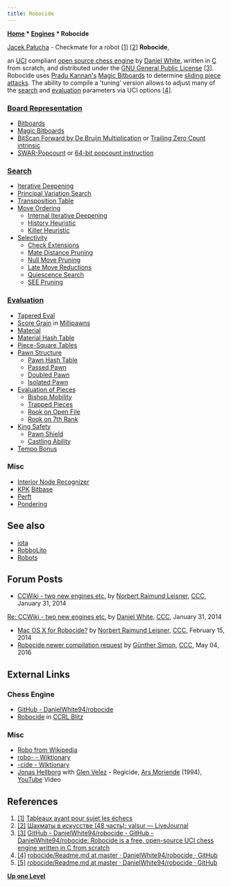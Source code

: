 ```yaml
---
title: Robocide
---
```

**[Home](Home "Home") \* [Engines](Engines "Engines") \* Robocide**



 [](https://www.jmrw.com/) [Jacek Pałucha](Category:Jacek_Pa%C5%82ucha "Category:Jacek Pałucha") - Checkmate for a robot <a id="cite-note-1" href="#cite-ref-1">[1]</a> <a id="cite-note-2" href="#cite-ref-2">[2]</a> 
**Robocide**,  

an [UCI](UCI "UCI") compliant [open source chess engine](Category:Open_Source "Category:Open Source") by [Daniel White](Daniel_White "Daniel White"), written in [C](C "C") from scratch, 
and distributed under the [GNU General Public License](Free_Software_Foundation#GPL "Free Software Foundation") <a id="cite-note-3" href="#cite-ref-3">[3]</a>. Robocide uses [Pradu Kannan's](Pradu_Kannan "Pradu Kannan") [Magic Bitboards](Magic_Bitboards "Magic Bitboards") to determine [sliding piece attacks](Sliding_Piece_Attacks "Sliding Piece Attacks"). The ability to compile a 'tuning' version allows to adjust many of the [search](Search "Search") and [evaluation](Evaluation "Evaluation") parameters via UCI options <a id="cite-note-4" href="#cite-ref-4">[4]</a>. 



### [Board Representation](Board_Representation "Board Representation")


* [Bitboards](Bitboards "Bitboards")
* [Magic Bitboards](Magic_Bitboards "Magic Bitboards")
* [BitScan Forward by De Bruijn Multiplication](BitScan#DeBruijnMultiplation "BitScan") or [Trailing Zero Count intrinsic](BMI1#TZCNT "BMI1")
* [SWAR-Popcount](Population_Count#SWARPopcount "Population Count") or [64-bit popcount instruction](X86-64#gpinstructions "X86-64")


### [Search](Search "Search")


* [Iterative Deepening](Iterative_Deepening "Iterative Deepening")
* [Principal Variation Search](Principal_Variation_Search "Principal Variation Search")
* [Transposition Table](Transposition_Table "Transposition Table")
* [Move Ordering](Move_Ordering "Move Ordering")
	+ [Internal Iterative Deepening](Internal_Iterative_Deepening "Internal Iterative Deepening")
	+ [History Heuristic](History_Heuristic "History Heuristic")
	+ [Killer Heuristic](Killer_Heuristic "Killer Heuristic")
* [Selectivity](Selectivity "Selectivity")
	+ [Check Extensions](Check_Extensions "Check Extensions")
	+ [Mate Distance Pruning](Mate_Distance_Pruning "Mate Distance Pruning")
	+ [Null Move Pruning](Null_Move_Pruning "Null Move Pruning")
	+ [Late Move Reductions](Late_Move_Reductions "Late Move Reductions")
	+ [Quiescence Search](Quiescence_Search "Quiescence Search")
	+ [SEE Pruning](SEE_-_The_Swap_Algorithm "SEE - The Swap Algorithm")


### [Evaluation](Evaluation "Evaluation")


* [Tapered Eval](Tapered_Eval "Tapered Eval")
* [Score Grain](Score#Grain "Score") in [Millipawns](Millipawns "Millipawns")
* [Material](Material "Material")
* [Material Hash Table](Material_Hash_Table "Material Hash Table")
* [Piece-Square Tables](Piece-Square_Tables "Piece-Square Tables")
* [Pawn Structure](Pawn_Structure "Pawn Structure")
	+ [Pawn Hash Table](Pawn_Hash_Table "Pawn Hash Table")
	+ [Passed Pawn](Passed_Pawn "Passed Pawn")
	+ [Doubled Pawn](Doubled_Pawn "Doubled Pawn")
	+ [Isolated Pawn](Isolated_Pawns_(Bitboards) "Isolated Pawns (Bitboards)")
* [Evaluation of Pieces](Evaluation_of_Pieces "Evaluation of Pieces")
	+ [Bishop Mobility](Mobility "Mobility")
	+ [Trapped Pieces](Trapped_Pieces "Trapped Pieces")
	+ [Rook on Open File](Rook_on_Open_File "Rook on Open File")
	+ [Rook on 7th Rank](Rook_on_Seventh "Rook on Seventh")
* [King Safety](King_Safety "King Safety")
	+ [Pawn Shield](King_Safety#PawnShield "King Safety")
	+ [Castling Ability](Castling "Castling")
* [Tempo Bonus](Tempo "Tempo")


### Misc


* [Interior Node Recognizer](Interior_Node_Recognizer "Interior Node Recognizer")
* [KPK](KPK "KPK") [Bitbase](Endgame_Bitbases "Endgame Bitbases")
* [Perft](Perft "Perft")
* [Pondering](Pondering "Pondering")


## See also


* [iota](Iota "Iota")
* [RobboLito](RobboLito "RobboLito")
* [Robots](Robots "Robots")


## Forum Posts


* [CCWiki - two new engines etc.](http://www.talkchess.com/forum/viewtopic.php?t=51120) by [Norbert Raimund Leisner](Norbert_Raimund_Leisner "Norbert Raimund Leisner"), [CCC](CCC "CCC"), January 31, 2014


 [Re: CCWiki - two new engines etc.](http://www.talkchess.com/forum/viewtopic.php?t=51120&start=1) by [Daniel White](Daniel_White "Daniel White"), [CCC](CCC "CCC"), January 31, 2014
* [Mac OS X for Robocide?](http://www.talkchess.com/forum/viewtopic.php?t=51293) by [Norbert Raimund Leisner](Norbert_Raimund_Leisner "Norbert Raimund Leisner"), [CCC](CCC "CCC"), February 15, 2014
* [Robocide newer compilation request](http://www.talkchess.com/forum/viewtopic.php?t=60048) by [Günther Simon](G%C3%BCnther_Simon "Günther Simon"), [CCC](CCC "CCC"), May 04, 2016


## External Links


### Chess Engine


* [GitHub - DanielWhite94/robocide](https://github.com/DanielWhite94/robocide)
* [Robocide](http://www.computerchess.org.uk/ccrl/404/cgi/compare_engines.cgi?family=Robocide&print=Rating+list&print=Results+table&print=LOS+table&print=Ponder+hit+table&print=Eval+difference+table&print=Comopp+gamenum+table&print=Overlap+table&print=Score+with+common+opponents) in [CCRL Blitz](CCRL "CCRL")


### Misc


* [Robo from Wikipedia](https://en.wikipedia.org/wiki/Robo)
* [robo- - Wiktionary](https://en.wiktionary.org/wiki/robo-)
* [-cide - Wiktionary](https://en.wiktionary.org/wiki/-cide)
* [Jonas Hellborg](Category:Jonas_Hellborg "Category:Jonas Hellborg") with [Glen Velez](https://en.wikipedia.org/wiki/Glen_Velez) - Regicide, [Ars Moriende](https://en.wikipedia.org/wiki/Ars_Moriende) (1994), [YouTube](https://en.wikipedia.org/wiki/YouTube) Video


 
## References


1. <a id="cite-ref-1" href="#cite-note-1">[1]</a> [Tableaux ayant pour sujet les échecs](https://www.jmrw.com/)
2. <a id="cite-ref-2" href="#cite-note-2">[2]</a> [Шахматы в искусстве (48 часть): valsur — LiveJournal](https://valsur.livejournal.com/222212.html)
3. <a id="cite-ref-3" href="#cite-note-3">[3]</a> [GitHub - DanielWhite94/robocide - GitHub - DanielWhite94/robocide: Robocide is a free, open-source UCI chess engine written in C from scratch](https://github.com/DanielWhite94/robocide)
4. <a id="cite-ref-4" href="#cite-note-4">[4]</a> [robocide/Readme.md at master · DanielWhite94/robocide · GitHub](https://github.com/DanielWhite94/robocide/blob/master/Readme.md)
5. <a id="cite-ref-5" href="#cite-note-5">[5]</a> [robocide/Readme.md at master · DanielWhite94/robocide · GitHub](https://github.com/DanielWhite94/robocide/blob/master/Readme.md)

**[Up one Level](Engines "Engines")**







 
